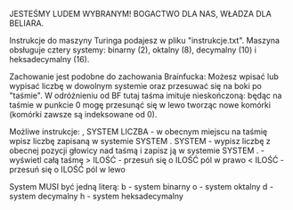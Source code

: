 JESTEŚMY LUDEM WYBRANYM! BOGACTWO DLA NAS, WŁADZA DLA BELIARA.

Instrukcje do maszyny Turinga podajesz w pliku "instrukcje.txt".
Maszyna obsługuje cztery systemy: binarny (2), oktalny (8), decymalny (10) i heksadecymalny (16).

Zachowanie jest podobne do zachowania Brainfucka:
    Możesz wpisać lub wypisać liczbę w dowolnym systemie oraz przesuwać się na boki po "taśmie".
    W odróżnieniu od BF tutaj taśma imituje nieskończoną: będąc na taśmie w punkcie 0 mogę przesunąć się w lewo tworząc nowe komórki (komórki zawsze są indeksowane od 0).

Możliwe instrukcje:
    , SYSTEM LICZBA     -   w obecnym miejscu na taśmię wpisz liczbę zapisaną w systemie SYSTEM
    . SYSTEM            -   wypisz liczbę z obecnej pozycji głowicy nad taśmą i zapisz ją w systemie SYSTEM
    .                   -   wyświetl całą taśmę
    > ILOŚĆ             -   przesuń się o ILOŚĆ pól w prawo
    < ILOŚĆ             -   przesuń się o ILOŚĆ pól w lewo

System MUSI być jedną literą:
    b - system binarny
    o - system oktalny
    d - system decymalny
    h - system heksadecymalny